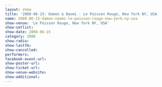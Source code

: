 ```yaml
---
layout: show
title: '2008-06-15: Damon & Naomi - Le Poisson Rouge, New York NY, USA'
name: 2008-06-15-damon-naomi-le-poisson-rouge-new-york-ny-usa
show-venue: 'Le Poisson Rouge, New York NY, USA'
show-setlist: 
show-date: 2008-06-15
category: 2008
show-radio: 
show-lastfm: 
show-cancelled: 
performers: 
facebook-event-url: 
show-poster-url: 
show-ticket-url: 
show-venue-website: 
show-additional: 
---
```


